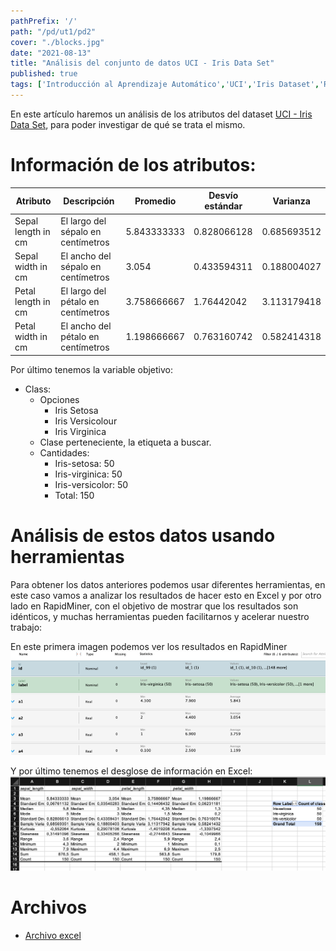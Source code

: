 ```yaml
---
pathPrefix: '/'
path: "/pd/ut1/pd2"
cover: "./blocks.jpg"
date: "2021-08-13"
title: "Análisis del conjunto de datos UCI - Iris Data Set"
published: true
tags: ['Introducción al Aprendizaje Automático','UCI','Iris Dataset','RapidMiner','Excel']
---
```


En este artículo haremos un análisis de los atributos del dataset [UCI - Iris Data Set](https://archive.ics.uci.edu/ml/datasets/Iris), para poder investigar de qué se trata el mismo.

# Información de los atributos:

|   Atributo    |   Descripción   |   Promedio   |   Desvío estándar   |   Varianza   |
|   -----------   |   -----------   |   -----------   |   -----------   |   -----------   |
|   Sepal length in cm   |   El largo del sépalo en centímetros   |  5.843333333    |   0.828066128   |  0.685693512    |
|   Sepal width in cm   |   El ancho del sépalo en centímetros   |   3.054   |  0.433594311    |   0.188004027   |
|   Petal length in cm   |   El largo del pétalo en centímetros   |  3.758666667    |  1.76442042    |   3.113179418    |
|   Petal width in cm   |   El ancho del pétalo en centímetros   |   1.198666667   |   0.763160742   |   0.582414318   |

Por último tenemos la variable objetivo:

- Class: 
    - Opciones
        - Iris Setosa
        - Iris Versicolour
        - Iris Virginica
    - Clase perteneciente, la etiqueta a buscar.
    - Cantidades:
        - Iris-setosa: 50
        - Iris-virginica: 50
        - Iris-versicolor: 50
        - Total: 150

# Análisis de estos datos usando herramientas

Para obtener los datos anteriores podemos usar diferentes herramientas, en este caso vamos a analizar los resultados de hacer esto en Excel y por otro lado en RapidMiner, con el objetivo de mostrar que los resultados son idénticos, y muchas herramientas pueden facilitarnos y acelerar nuestro trabajo:

En este primera imagen podemos ver los resultados en RapidMiner
![RapidMiner](https://raw.githubusercontent.com/JuanFKurucz/ia-portfolio/main/content/posts/ut/ut1/pd/pd2/rapidminer.png?raw=true)

Y por último tenemos el desglose de información en Excel:
![Excel](https://raw.githubusercontent.com/JuanFKurucz/ia-portfolio/main/content/posts/ut/ut1/pd/pd2/excel.png?raw=true)

# Archivos
- [Archivo excel](https://github.com/JuanFKurucz/ia-portfolio/blob/main/content/posts/ut/ut1/pd/pd2/excel.xlsx?raw=true)

